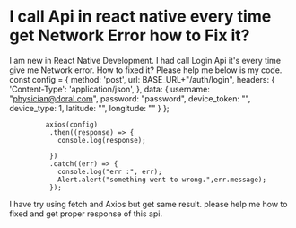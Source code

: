 
# I call Api in react native every time get Network Error how to Fix it?

I am new in React Native Development. I had call Login Api it's every time give me Network error. How to fixed it? Please help me below is my code.
const config = {
                method: 'post',
                url: BASE_URL+"/auth/login",
                headers: {        
                  'Content-Type': 'application/json',
                },
                data: {
                        username: "physician@doral.com",
                        password: "password",
                        device_token: "",
                        device_type: 1,
                        latitude: "",
                        longitude: ""
                      }
              };
        
             axios(config)    
              .then((response) => {
                console.log(response);
          
              })
              .catch((err) => {
                console.log("err :", err); 
                Alert.alert("something went to wrong.",err.message);    
              });

I have try using fetch and Axios but get same result. please help me how to fixed and get proper response of this api.

        